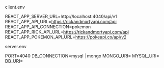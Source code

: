 
client.env

REACT_APP_SERVER_URL=http://localhost:4040/api/v1
REACT_APP_API_URL=https://rickandmortyapi.com/api
REACT_APP_API_CONNECTION=pokemon
REACT_APP_RICK_API_URL=https://rickandmortyapi.com/api
REACT_APP_POKEMON_API_URL=https://pokeapi.co/api/v2

server.env

PORT=4040
DB_CONNECTION=mysql | mongo
MONGO_URI=
MYSQL_URI=
DB_URI=